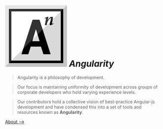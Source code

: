 # ![](assets/logo.png) *Angularity*

> Angularity is a philosophy of development.

> Our focus is maintaining uniformity of development across groups of corporate developers who hold varying experience levels.

> Our contributors hold a collective vision of best-practice Angular-js development and have condensed this into a set of tools and resources known as **Angularity**.

[About &#x27F6;](about/intro.md)